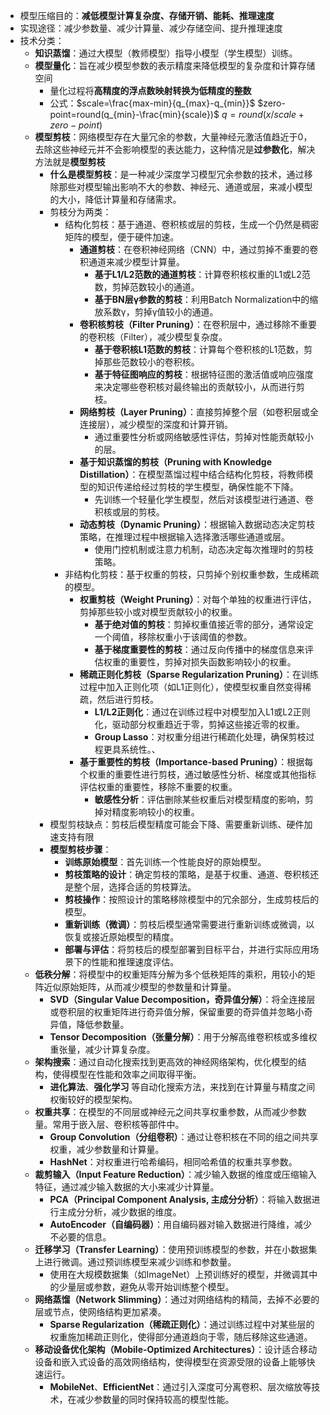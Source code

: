 - 模型压缩目的：**减低模型计算复杂度、存储开销、能耗、推理速度**
- 实现途径：减少参数量、减少计算量、减少存储空间、提升推理速度
- 技术分类：
	- **知识蒸馏**：通过大模型（教师模型）指导小模型（学生模型）训练。
	- **模型量化**：旨在减少模型参数的表示精度来降低模型的复杂度和计算存储空间
		- 量化过程将**高精度的浮点数映射转换为低精度的整数**
		- 公式：$scale=\frac{max-min}{q_{max}-q_{min}}$  $zero-point=round(q_{min}-\frac{min}{scale})$ $q=round(x/scale+zero-point)$
	- **模型剪枝**：网络模型存在大量冗余的参数，大量神经元激活值趋近于0，去除这些神经元并不会影响模型的表达能力，这种情况是**过参数化**，解决方法就是**模型剪枝**
		- **什么是模型剪枝**：是一种减少深度学习模型冗余参数的技术，通过移除那些对模型输出影响不大的参数、神经元、通道或层，来减小模型的大小，降低计算量和存储需求。
		- 剪枝分为两类：
			- 结构化剪枝：基于通道、卷积核或层的剪枝，生成一个仍然是稠密矩阵的模型，便于硬件加速。
				- **通道剪枝**：在卷积神经网络（CNN）中，通过剪掉不重要的卷积通道来减少模型计算量。
					- **基于L1/L2范数的通道剪枝**：计算卷积核权重的L1或L2范数，剪掉范数较小的通道。
					- **基于BN层γ参数的剪枝**：利用Batch Normalization中的缩放系数γ，剪掉γ值较小的通道。
				- **卷积核剪枝（Filter Pruning）**：在卷积层中，通过移除不重要的卷积核（Filter），减少模型复杂度。
					-  **基于卷积核L1范数的剪枝**：计算每个卷积核的L1范数，剪掉那些范数较小的卷积核。
					- **基于特征图响应的剪枝**：根据特征图的激活值或响应强度来决定哪些卷积核对最终输出的贡献较小，从而进行剪枝。
				- **网络剪枝（Layer Pruning）**：直接剪掉整个层（如卷积层或全连接层），减少模型的深度和计算开销。
					- 通过重要性分析或网络敏感性评估，剪掉对性能贡献较小的层。
				- **基于知识蒸馏的剪枝（Pruning with Knowledge Distillation）**：在模型蒸馏过程中结合结构化剪枝，将教师模型的知识传递给经过剪枝的学生模型，确保性能不下降。
					- 先训练一个轻量化学生模型，然后对该模型进行通道、卷积核或层的剪枝。
				- **动态剪枝（Dynamic Pruning）**：根据输入数据动态决定剪枝策略，在推理过程中根据输入选择激活哪些通道或层。
					- 使用门控机制或注意力机制，动态决定每次推理时的剪枝策略。
			- 非结构化剪枝：基于权重的剪枝，只剪掉个别权重参数，生成稀疏的模型。
				- **权重剪枝（Weight Pruning）**：对每个单独的权重进行评估，剪掉那些较小或对模型贡献较小的权重。
					- **基于绝对值的剪枝**：剪掉权重值接近零的部分，通常设定一个阈值，移除权重小于该阈值的参数。
					- **基于梯度重要性的剪枝**：通过反向传播中的梯度信息来评估权重的重要性，剪掉对损失函数影响较小的权重。
				- **稀疏正则化剪枝（Sparse Regularization Pruning）**：在训练过程中加入正则化项（如L1正则化），使模型权重自然变得稀疏，然后进行剪枝。
					- **L1/L2正则化**：通过在训练过程中对模型加入L1或L2正则化，驱动部分权重趋近于零，剪掉这些接近零的权重。
					- **Group Lasso**：对权重分组进行稀疏化处理，确保剪枝过程更具系统性。、
				- **基于重要性的剪枝（Importance-based Pruning）**：根据每个权重的重要性进行剪枝，通过敏感性分析、梯度或其他指标评估权重的重要性，移除不重要的权重。
					- **敏感性分析**：评估删除某些权重后对模型精度的影响，剪掉对精度影响较小的权重。
		- 模型剪枝缺点：剪枝后模型精度可能会下降、需要重新训练、硬件加速支持有限
		- **模型剪枝步骤**：
			- **训练原始模型**：首先训练一个性能良好的原始模型。
			- **剪枝策略的设计**：确定剪枝的策略，是基于权重、通道、卷积核还是整个层，选择合适的剪枝算法。
			- **剪枝操作**：按照设计的策略移除模型中的冗余部分，生成剪枝后的模型。
			- **重新训练（微调）**：剪枝后模型通常需要进行重新训练或微调，以恢复或接近原始模型的精度。
			- **部署与评估**：将剪枝后的模型部署到目标平台，并进行实际应用场景下的性能和推理速度评估。
	- **低秩分解**：将模型中的权重矩阵分解为多个低秩矩阵的乘积，用较小的矩阵近似原始矩阵，从而减少模型的参数量和计算量。
		- **SVD（Singular Value Decomposition，奇异值分解）**：将全连接层或卷积层的权重矩阵进行奇异值分解，保留重要的奇异值并忽略小奇异值，降低参数量。
		- **Tensor Decomposition（张量分解）**：用于分解高维卷积核或多维权重张量，减少计算复杂度。
	- **架构搜索**：通过自动化搜索找到更高效的神经网络架构，优化模型的结构，使得模型在性能和效率之间取得平衡。
		- **进化算法**、**强化学习** 等自动化搜索方法，来找到在计算量与精度之间权衡较好的模型架构。
	- **权重共享**：在模型的不同层或神经元之间共享权重参数，从而减少参数量。常用于嵌入层、卷积核等部件中。
		- **Group Convolution（分组卷积）**：通过让卷积核在不同的组之间共享权重，减少参数量和计算量。
		- **HashNet**：对权重进行哈希编码，相同哈希值的权重共享参数。
	- **裁剪输入（Input Feature Reduction）**：减少输入数据的维度或压缩输入特征，通过减少输入数据的大小来减少计算量。
		- **PCA（Principal Component Analysis, 主成分分析）**：将输入数据进行主成分分析，减少数据的维度。
		- **AutoEncoder（自编码器）**：用自编码器对输入数据进行降维，减少不必要的信息。
	- **迁移学习（Transfer Learning）**：使用预训练模型的参数，并在小数据集上进行微调。通过预训练模型来减少训练和参数量。
		- 使用在大规模数据集（如ImageNet）上预训练好的模型，并微调其中的少量层或参数，避免从零开始训练整个模型。
	- **网络蒸馏（Network Slimming）**：通过对网络结构的精简，去掉不必要的层或节点，使网络结构更加紧凑。
		- **Sparse Regularization（稀疏正则化）**：通过训练过程中对某些层的权重施加稀疏正则化，使得部分通道趋向于零，随后移除这些通道。
	- **移动设备优化架构（Mobile-Optimized Architectures）**：设计适合移动设备和嵌入式设备的高效网络结构，使得模型在资源受限的设备上能够快速运行。
		- **MobileNet**、**EfficientNet**：通过引入深度可分离卷积、层次缩放等技术，在减少参数量的同时保持较高的模型性能。